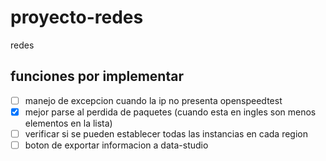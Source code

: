 # proyecto-redes
redes

## funciones por implementar
- [ ] manejo de excepcion cuando la ip no presenta openspeedtest
- [x] mejor parse al perdida de paquetes (cuando esta en ingles son menos elementos en la lista)
- [ ] verificar si se pueden establecer todas las instancias en cada region
- [ ] boton de exportar informacion a data-studio
